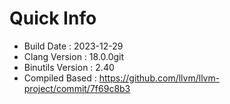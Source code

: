 # Quick Info
* Build Date : 2023-12-29
* Clang Version : 18.0.0git
* Binutils Version : 2.40
* Compiled Based : https://github.com/llvm/llvm-project/commit/7f69c8b3
